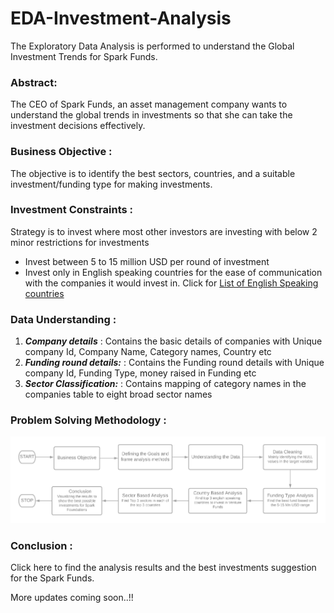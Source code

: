 # EDA-Investment-Analysis
The Exploratory Data Analysis is performed to understand the Global Investment Trends for Spark Funds.

### Abstract:

The CEO of Spark Funds, an asset management company wants to understand the global trends in investments so that she can take the investment decisions effectively.

### Business Objective :

The objective is to identify the best sectors, countries, and a suitable investment/funding type for making investments.

### Investment Constraints :

Strategy is to invest where most other investors are investing with below 2 minor restrictions for investments
- Invest between 5 to 15 million USD per round of investment 
- Invest only in English speaking countries for the ease of communication with the companies it would invest in.
  Click for [List of English Speaking countries](https://en.wikipedia.org/wiki/List_of_territorial_entities_where_English_is_an_official_language)

### Data Understanding :

1. **_Company details_** : Contains the basic details of companies with Unique company Id, Company Name, Category names, Country etc
2. **_Funding round details:_** : Contains the Funding round details with Unique company Id, Funding Type, money raised in Funding etc
3. **_Sector Classification:_** : Contains mapping of category names in the companies table to eight broad sector names

### Problem Solving Methodology :

<img src="https://github.com/AbhishekKumar-0311/EDA-Investment-Analysis/blob/master/Presentation/Investment%20Analysis.png" width="1000">

### Conclusion :

Click here to find the analysis results and the best investments suggestion for the Spark Funds.


More updates coming soon..!!
